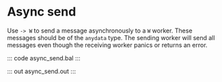 # Async send

Use `-> W` to send a message asynchronously to a `W` worker.  These messages should be of the `anydata` type. The sending worker will send all messages even though the receiving worker panics or returns an error.

::: code async_send.bal :::

::: out async_send.out :::